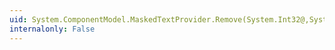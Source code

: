 ```yaml
---
uid: System.ComponentModel.MaskedTextProvider.Remove(System.Int32@,System.ComponentModel.MaskedTextResultHint@)
internalonly: False
---
```

